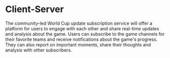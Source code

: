 # Client-Server

The community-led World Cup update subscription service will offer a platform for users to engage with each other and share real-time updates and analysis about the game. 
Users can subscribe to the game channels for their favorite teams and receive notifications about the game's progress. 
They can also report on important moments, share their thoughts and analysis with other subscribers.
